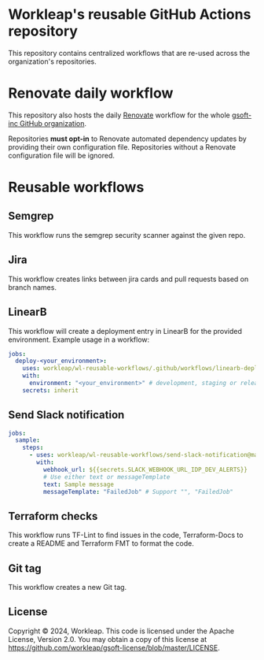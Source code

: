 # Workleap's reusable GitHub Actions repository

This repository contains centralized workflows that are re-used across the organization's repositories.

# Renovate daily workflow

This repository also hosts the daily [Renovate](https://docs.renovatebot.com/) workflow for the whole [gsoft-inc GitHub organization](https://github.com/workleap/).

Repositories **must opt-in** to Renovate automated dependency updates by providing their own configuration file. Repositories without a Renovate configuration file will be ignored.

# Reusable workflows

## Semgrep

This workflow runs the semgrep security scanner against the given repo.

## Jira

This workflow creates links between jira cards and pull requests based on branch names.

## LinearB

This workflow will create a deployment entry in LinearB for the provided environment.
Example usage in a workflow:
```yaml
jobs:
  deploy-<your_environment>:
    uses: workleap/wl-reusable-workflows/.github/workflows/linearb-deployment.yml@main
    with:
      environment: "<your_environment>" # development, staging or release
    secrets: inherit
```

## Send Slack notification

```yml
jobs:
  sample:
    steps:
      - uses: workleap/wl-reusable-workflows/send-slack-notification@main
        with:
          webhook_url: ${{secrets.SLACK_WEBHOOK_URL_IDP_DEV_ALERTS}}
          # Use either text or messageTemplate
          text: Sample message
          messageTemplate: "FailedJob" # Support "", "FailedJob"
```

## Terraform checks

This workflow runs TF-Lint to find issues in the code, Terraform-Docs to create a README and Terraform FMT to format the code.

## Git tag

This workflow creates a new Git tag.

## License

Copyright © 2024, Workleap. This code is licensed under the Apache License, Version 2.0. You may obtain a copy of this license at https://github.com/workleap/gsoft-license/blob/master/LICENSE.
